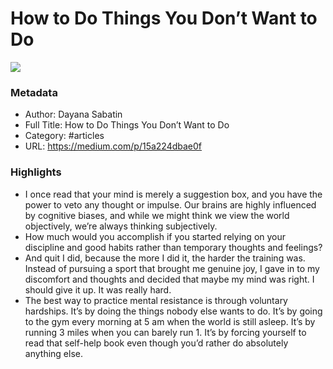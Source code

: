 # How to Do Things You Don’t Want to Do

![](https://readwise-assets.s3.amazonaws.com/static/images/article3.5c705a01b476.png)

### Metadata

- Author: Dayana Sabatin
- Full Title: How to Do Things You Don’t Want to Do
- Category: #articles
- URL: https://medium.com/p/15a224dbae0f

### Highlights

- I once read that your mind is merely a suggestion box, and you have the power to veto any thought or impulse. Our brains are highly influenced by cognitive biases, and while we might think we view the world objectively, we’re always thinking subjectively.
- How much would you accomplish if you started relying on your discipline and good habits rather than temporary thoughts and feelings?
- And quit I did, because the more I did it, the harder the training was. Instead of pursuing a sport that brought me genuine joy, I gave in to my discomfort and thoughts and decided that maybe my mind was right. I should give it up. It was really hard.
- The best way to practice mental resistance is through voluntary hardships. It’s by doing the things nobody else wants to do. It’s by going to the gym every morning at 5 am when the world is still asleep. It’s by running 3 miles when you can barely run 1. It’s by forcing yourself to read that self-help book even though you’d rather do absolutely anything else.
